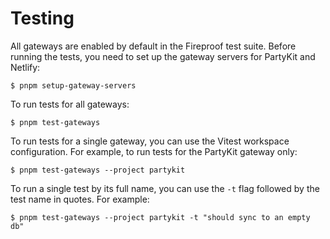 # Testing

All gateways are enabled by default in the Fireproof test suite. Before running the tests, you need to set up the gateway servers for PartyKit and Netlify:

```console
$ pnpm setup-gateway-servers
```

To run tests for all gateways:

```console
$ pnpm test-gateways
```

To run tests for a single gateway, you can use the Vitest workspace configuration. For example, to run tests for the PartyKit gateway only:

```console
$ pnpm test-gateways --project partykit
```

To run a single test by its full name, you can use the `-t` flag followed by the test name in quotes. For example:

```console
$ pnpm test-gateways --project partykit -t "should sync to an empty db"
```
